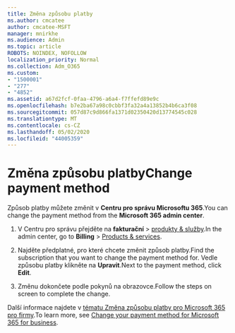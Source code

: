 ```yaml
---
title: Změna způsobu platby
ms.author: cmcatee
author: cmcatee-MSFT
manager: mnirkhe
ms.audience: Admin
ms.topic: article
ROBOTS: NOINDEX, NOFOLLOW
localization_priority: Normal
ms.collection: Adm_O365
ms.custom:
- "1500001"
- "277"
- "4852"
ms.assetid: a67d2fcf-0faa-4796-a6a4-f7ffefd89e9c
ms.openlocfilehash: b7e2ba67a98c0cbbf3fa32a4a13852b4b6ca3f08
ms.sourcegitcommit: 057d87c9d866fa1371d02350420d13774545c028
ms.translationtype: MT
ms.contentlocale: cs-CZ
ms.lasthandoff: 05/02/2020
ms.locfileid: "44005359"
---
```

# <a name="change-payment-method"></a><span data-ttu-id="03a8f-102">Změna způsobu platby</span><span class="sxs-lookup"><span data-stu-id="03a8f-102">Change payment method</span></span>

<span data-ttu-id="03a8f-103">Způsob platby můžete změnit v **Centru pro správu Microsoftu 365**.</span><span class="sxs-lookup"><span data-stu-id="03a8f-103">You can change the payment method from the **Microsoft 365 admin center**.</span></span>
  
1. <span data-ttu-id="03a8f-104">V Centru pro správu přejděte na **fakturační** \> [produkty & služby](https://go.microsoft.com/fwlink/p/?linkid=842054).</span><span class="sxs-lookup"><span data-stu-id="03a8f-104">In the admin center, go to **Billing** \> [Products & services](https://go.microsoft.com/fwlink/p/?linkid=842054).</span></span>

2. <span data-ttu-id="03a8f-105">Najděte předplatné, pro které chcete změnit způsob platby.</span><span class="sxs-lookup"><span data-stu-id="03a8f-105">Find the subscription that you want to change the payment method for.</span></span> <span data-ttu-id="03a8f-106">Vedle způsobu platby klikněte na **Upravit**.</span><span class="sxs-lookup"><span data-stu-id="03a8f-106">Next to the payment method, click **Edit**.</span></span>

3. <span data-ttu-id="03a8f-107">Změnu dokončete podle pokynů na obrazovce.</span><span class="sxs-lookup"><span data-stu-id="03a8f-107">Follow the steps on screen to complete the change.</span></span>

<span data-ttu-id="03a8f-108">Další informace najdete v [tématu Změna způsobu platby pro Microsoft 365 pro firmy](https://docs.microsoft.com/office365/admin/subscriptions-and-billing/change-payment-method).</span><span class="sxs-lookup"><span data-stu-id="03a8f-108">To learn more, see [Change your payment method for Microsoft 365 for business](https://docs.microsoft.com/office365/admin/subscriptions-and-billing/change-payment-method).</span></span>
